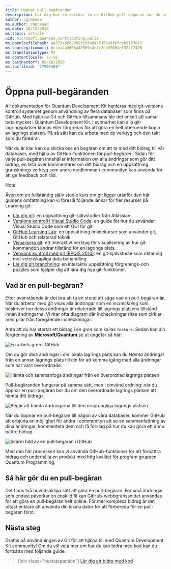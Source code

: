 ```yaml
---
title: Öppnar pull-begäranden
description: Lär dig hur du skickar in en GitHub pull-begäran när du är redo att bidra med kod eller dokumentation till Microsoft Quantum Development Kit.
author: cgranade
ms.author: chgranad
ms.date: 10/12/2018
ms.topic: article
uid: microsoft.quantum.contributing.pulls
ms.openlocfilehash: a4373a65688893c95e0475356c8f6fca0912f8c5
ms.sourcegitcommit: 6ccea4a2006a47569c4e2c2cb37001e132f17476
ms.translationtype: MT
ms.contentlocale: sv-SE
ms.lasthandoff: 02/28/2020
ms.locfileid: "77907468"
---
```

# <a name="opening-pull-requests"></a>Öppna pull-begäranden #

All dokumentation för Quantum Development Kit hanteras med git-versions kontroll systemet genom användning av flera databaser som finns på GitHub.
Med hjälp av Git och GitHub tillsammans blir det enkelt att samar beta mycket i Quantum Development Kit.
I synnerhet kan alla git-lagringsplatser klonas eller förgrenas för att göra en helt oberoende kopia av lagrings platsen.
På så sätt kan du arbeta med de verktyg och den takt som du föredrar.

När du är klar kan du skicka oss en begäran om att ta med ditt bidrag till vår databaser, med hjälp av GitHub-funktionen för _pull-begäran_ .
Sidan för varje pull-begäran innehåller information om alla ändringar som gör ditt bidrag, en lista över kommentarer om ditt bidrag och en uppsättning gransknings verktyg som andra medlemmar i communityn kan använda för att ge feedback och råd.

> [!NOTE]
> Även om en fullständig själv studie kurs om git ligger utanför den här guidens omfattning kan vi föreslå följande länkar för fler resurser på Learning git:
>
> - [Lär dig git](https://www.atlassian.com/git): en uppsättning git-självstudier från Atlassian.
> - [Versions kontroll i Visual Studio Code](https://code.visualstudio.com/docs/editor/versioncontrol): en guide för hur du använder Visual Studio Code som ett GUI för git.
> - [GitHub Learning Lab](https://lab.github.com/): en uppsättning onlinekurser som använder git, GitHub och relaterad teknik.
> - [Visualisera git](https://git-school.github.io/visualizing-git/): ett interaktivt verktyg för visualisering av hur git-kommandon ändrar tillstånd för en lagrings plats.
> - [Versions kontroll med git (EPQIS 2016)](https://nbviewer.jupyter.org/github/QuinnPhys/PythonWorkshop-science/blob/master/lecture-1-scicomp-tools-part1.ipynb#Version-Control-with-Git-(50-Minutes)): en git-självstudie som riktar sig mot vetenskapliga data behandling.
> - [Lär dig git branchning](https://learngitbranching.js.org/): en interaktiv uppsättning förgrenings-och puzzles som hjälper dig att lära dig nya git-funktioner.

## <a name="what-is-a-pull-request"></a>Vad är en pull-begäran? ##

Efter ovanstående är det bra att ta en stund att säga vad en pull-begäran **är**.
När du arbetar med git visas alla ändringar som en _incheckning_ som beskriver hur dessa ändringar är relaterade till lagrings platsens tillstånd innan ändringarna.
Vi ritar ofta diagram där incheckningar ritas som cirklar med pilar från föregående incheckningar.

Anta att du har startat ett bidrag i en _gren_ som kallas `feature`.
Sedan kan din förgrening av **Microsoft/Quantum** se ut ungefär så här:

![En arbets gren i GitHub](~/media/git-workflow-step0.png)

Om du gör dina ändringar i din lokala lagrings plats kan du _Hämta_ ändringar från en annan lagrings plats till din för att komma igång med alla ändringar som har varit överordnade.

![Hämta och sammanfoga ändringar från en överordnad lagrings platsen](~/media/git-workflow-step1.png)

Pull-begäranden fungerar på samma sätt, men i omvänd ordning: när du öppnar en pull-begäran ber du om den överordnade lagrings platsen att hämta ditt bidrag i.

![Begär att hämta ändringarna till den ursprungliga lagrings platsen](~/media/git-workflow-step2.png)

När du öppnar en pull-begäran till någon av våra databaser, kommer GitHub att erbjuda en möjlighet för andra i communityn att se en sammanfattning av dina ändringar, kommentera dem och få förslag på hur du kan göra ett ännu bättre bidrag.

![Skärm bild av en pull-begäran i GitHub](~/media/pull-request-header.png)

Med den här processen kan vi använda GitHub-funktioner för att förbättra bidrag och underhålla en produkt med hög kvalitet för program gruppen Quantum Programming.

## <a name="how-to-make-a-pull-request"></a>Så här gör du en pull-begäran ##

Det finns två huvudsakliga sätt att göra en pull-begäran.
För små ändringar som endast påverkar en enskild fil kan GitHub-webbgränssnittet användas för att göra en pull-begäran helt online.
För mer komplexa bidrag är det oftast enklare att använda din lokala dator för att förbereda för en pull-begäran först.

<!--
### Using the Web Interface ###

**TODO**

### Command-Line and GitHub Flow ###

Most of the time, it's easier to prepare a pull request on your own computer; that makes it easier to work incrementally, and to test your changes.
If you haven't already done so, the first step is to _fork_ the repository that you'd like to contribute to.
Forking makes a complete clone of the original repository, but under your GitHub account instead of under [Microsoft](http://github.com/Microsoft/) or [MicrosoftDocs](http://github.com/MicrosoftDocs/).
This way, you can edit your personal fork to your heart's content before making a pull request for your work.

**TODO: pick up here**

## Code Review and Etiquette ##

**TODO: PR ettiquette, reviews, etc.**

-->

## <a name="next-steps"></a>Nästa steg ##

Grattis på användningen av Git för att hjälpa till med Quantum Development Kit community!
Om du vill veta mer om hur du kan bidra med kod kan du fortsätta med följande guide.

> [!div class="nextstepaction"]
> [Lär dig att bidra med kod](xref:microsoft.quantum.contributing.code)
